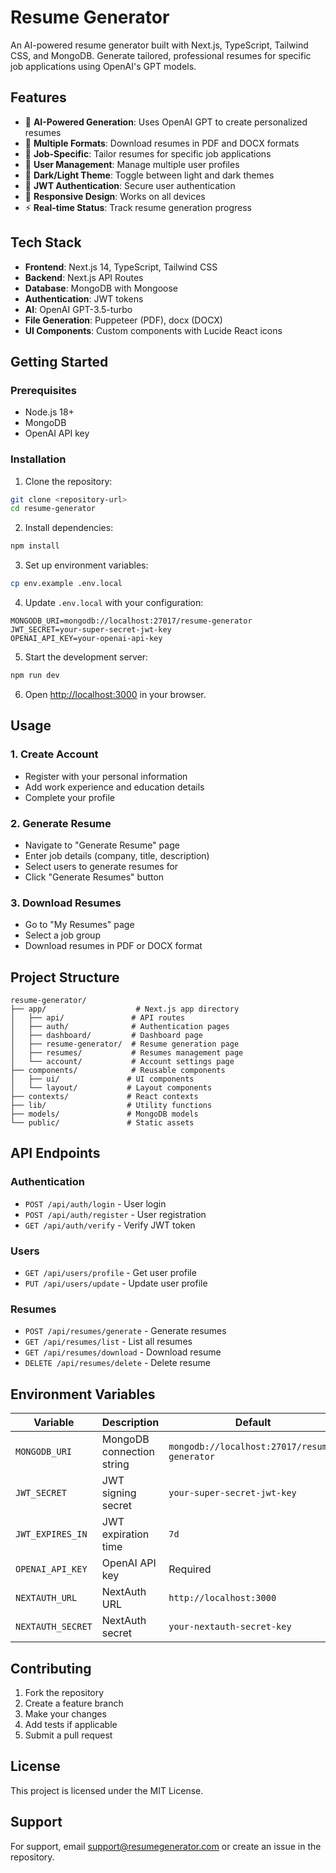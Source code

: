 # Resume Generator

An AI-powered resume generator built with Next.js, TypeScript, Tailwind CSS, and MongoDB. Generate tailored, professional resumes for specific job applications using OpenAI's GPT models.

## Features

- 🤖 **AI-Powered Generation**: Uses OpenAI GPT to create personalized resumes
- 📄 **Multiple Formats**: Download resumes in PDF and DOCX formats
- 🎯 **Job-Specific**: Tailor resumes for specific job applications
- 👤 **User Management**: Manage multiple user profiles
- 🌙 **Dark/Light Theme**: Toggle between light and dark themes
- 🔐 **JWT Authentication**: Secure user authentication
- 📱 **Responsive Design**: Works on all devices
- ⚡ **Real-time Status**: Track resume generation progress

## Tech Stack

- **Frontend**: Next.js 14, TypeScript, Tailwind CSS
- **Backend**: Next.js API Routes
- **Database**: MongoDB with Mongoose
- **Authentication**: JWT tokens
- **AI**: OpenAI GPT-3.5-turbo
- **File Generation**: Puppeteer (PDF), docx (DOCX)
- **UI Components**: Custom components with Lucide React icons

## Getting Started

### Prerequisites

- Node.js 18+ 
- MongoDB
- OpenAI API key

### Installation

1. Clone the repository:
```bash
git clone <repository-url>
cd resume-generator
```

2. Install dependencies:
```bash
npm install
```

3. Set up environment variables:
```bash
cp env.example .env.local
```

4. Update `.env.local` with your configuration:
```env
MONGODB_URI=mongodb://localhost:27017/resume-generator
JWT_SECRET=your-super-secret-jwt-key
OPENAI_API_KEY=your-openai-api-key
```

5. Start the development server:
```bash
npm run dev
```

6. Open [http://localhost:3000](http://localhost:3000) in your browser.

## Usage

### 1. Create Account
- Register with your personal information
- Add work experience and education details
- Complete your profile

### 2. Generate Resume
- Navigate to "Generate Resume" page
- Enter job details (company, title, description)
- Select users to generate resumes for
- Click "Generate Resumes" button

### 3. Download Resumes
- Go to "My Resumes" page
- Select a job group
- Download resumes in PDF or DOCX format

## Project Structure

```
resume-generator/
├── app/                    # Next.js app directory
│   ├── api/               # API routes
│   ├── auth/              # Authentication pages
│   ├── dashboard/         # Dashboard page
│   ├── resume-generator/  # Resume generation page
│   ├── resumes/           # Resumes management page
│   └── account/           # Account settings page
├── components/            # Reusable components
│   ├── ui/               # UI components
│   └── layout/           # Layout components
├── contexts/             # React contexts
├── lib/                  # Utility functions
├── models/               # MongoDB models
└── public/               # Static assets
```

## API Endpoints

### Authentication
- `POST /api/auth/login` - User login
- `POST /api/auth/register` - User registration
- `GET /api/auth/verify` - Verify JWT token

### Users
- `GET /api/users/profile` - Get user profile
- `PUT /api/users/update` - Update user profile

### Resumes
- `POST /api/resumes/generate` - Generate resumes
- `GET /api/resumes/list` - List all resumes
- `GET /api/resumes/download` - Download resume
- `DELETE /api/resumes/delete` - Delete resume

## Environment Variables

| Variable | Description | Default |
|----------|-------------|---------|
| `MONGODB_URI` | MongoDB connection string | `mongodb://localhost:27017/resume-generator` |
| `JWT_SECRET` | JWT signing secret | `your-super-secret-jwt-key` |
| `JWT_EXPIRES_IN` | JWT expiration time | `7d` |
| `OPENAI_API_KEY` | OpenAI API key | Required |
| `NEXTAUTH_URL` | NextAuth URL | `http://localhost:3000` |
| `NEXTAUTH_SECRET` | NextAuth secret | `your-nextauth-secret-key` |

## Contributing

1. Fork the repository
2. Create a feature branch
3. Make your changes
4. Add tests if applicable
5. Submit a pull request

## License

This project is licensed under the MIT License.

## Support

For support, email support@resumegenerator.com or create an issue in the repository.
